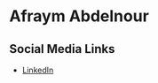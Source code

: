 # Afraym Abdelnour
## Social Media Links
- [LinkedIn](https://www.linkedin.com/in/afraym-abdelnour-92b630197/)
